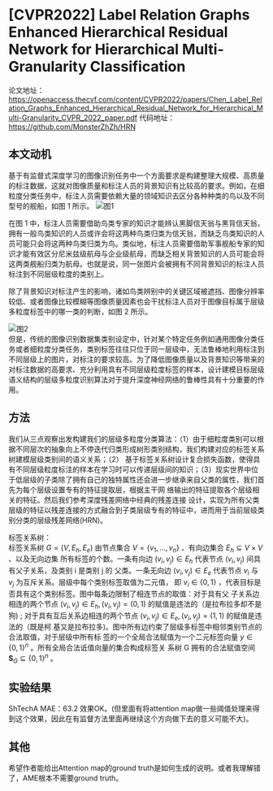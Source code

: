 
# [CVPR2022] Label Relation Graphs Enhanced Hierarchical Residual Network for Hierarchical Multi-Granularity Classification

论文地址：https://openaccess.thecvf.com/content/CVPR2022/papers/Chen_Label_Relation_Graphs_Enhanced_Hierarchical_Residual_Network_for_Hierarchical_Multi-Granularity_CVPR_2022_paper.pdf
代码地址：https://github.com/MonsterZhZh/HRN

## 本文动机
基于有监督式深度学习的图像识别任务中一个方面要求是构建整理大规模、高质量的标注数据，这就对图像质量和标注人员的背景知识有比较高的要求。例如，在细粒度分类任务中，标注人员需要依赖大量的领域知识去区分各种种类的鸟以及不同型号的舰船，如图 1 所示。
![图1](图1.png)  

在图 1 中，标注人员需要借助鸟类专家的知识才能辨认黑脚信天翁与黑背信天翁，拥有一般鸟类知识的人员或许会将这两种鸟类归类为信天翁，而缺乏鸟类知识的人员可能只会将这两种鸟类归类为鸟。类似地，标注人员需要借助军事舰船专家的知识才能有效区分尼米兹级航母与企业级航母，而缺乏相关背景知识的人员可能会将这两类舰船归类为航母。也就是说，同一张图片会被拥有不同背景知识的标注人员标注到不同层级粒度的类别上。

除了背景知识对标注产生的影响，诸如鸟类辨别中的关键区域被遮挡、图像分辨率较低、或者图像比较模糊等图像质量因素也会干扰标注人员对于图像目标属于层级多粒度标签中的哪一类的判断，如图 2 所示。

![图2](图2.png)  
但是，传统的图像识别数据集类别设定中，针对某个特定任务例如通用图像分类任务或者细粒度分类任务，类别标签往往只位于同一层级中，无法鲁棒地利用标注到不同层级上的图片，对标注的要求较高。为了降低图像质量以及背景知识等带来的对标注数据的高要求、充分利用具有不同层级粒度标签的样本，设计建模目标层级语义结构的层级多粒度识别算法对于提升深度神经网络的鲁棒性具有十分重要的作用。
## 方法
我们从三点观察出发构建我们的层级多粒度分类算法：（1）由于细粒度类别可以根据不同层次的抽象向上不停迭代归类形成树形类别结构，我们构建对应的标签关系树建模层级类别间的语义关系；（2） 基于标签关系树设计复合损失函数，使得具有不同层级粒度标注的样本在学习时可以传递层级间的知识；（3）现实世界中位于低层级的子类除了拥有自己的独特属性还会进一步继承来自父类的属性，我们首先为每个层级设置专有的特征提取层，根据主干网 络输出的特征提取各个层级相关的特征。然后我们参考深度残差网络中经典的残差连接 设计，实现为所有父类层级的特征以残差连接的方式融合到子类层级专有的特征中，进而用于当前层级类别分类的层级残差网络(HRN)。 

标签关系树：  
标签关系树 $G=\left(V, E_{h}, E_{e}\right)$ 由节点集合 $V=\left\{v_{1}, \ldots, v_{n}\right\}$ 、有向边集合 $E_{h} \subseteq V \times V$ 、以及无向边集 所有标签的个数。一条有向边 $\left(v_{i}, v_{j}\right) \in E_{h}$ 代表节点 $\left(v_{i}, v_{j}\right)$ 间具有父子关系，及类别 $\mathrm{i}$ 是类别 $\mathrm{j}$ 的 父类。一条无向边 $\left(v_{i}, v_{j}\right) \in E_{e}$ 代表节点 $v_{i}$ 与 $v_{j}$ 为互斥关系。层级中每个类别标签取值为二元值， 即 $v_{i} \in\{0,1\}$ ，代表目标是否具有这个类别标签。图中每条边限制了相连节点的取值：对于具有父 子关系边相连的两个节点 $\left(v_{i}, v_{j}\right) \in E_{h},\left(v_{i}, v_{j}\right)=(0,1)$ 的赋值是违法的（是拉布拉多却不是 狗) ; 对于具有互后关系边相连的两个节点 $\left(v_{i}, v_{j}\right) \in E_{e},\left(v_{i}, v_{j}\right)=(1,1)$ 的赋值是违法的（既是柯 基又是拉布拉多)。图中所有边约束了层级多标签中相邻类别节点的合法取值，对于层级中所有标 签的一个全局合法赋值为一个二元标签向量 $y \in\{0,1\}^{n}$ 。所有全局合法诋值向量的集合构成标签关 系树 $\mathrm{G}$ 拥有的合法赋值空间 $\boldsymbol{S}_{G} \subseteq\{0,1\}^{n}$ 。

## 实验结果
ShTechA MAE：63.2 效果OK。(但里面有将attention map做一些阈值处理来得到这个效果，因此在有监督方法里面再继续这个方向做下去的意义可能不大)。

## 其他
希望作者能给出Attention map的ground truth是如何生成的说明。或者我理解错了，AME根本不需要ground truth。
